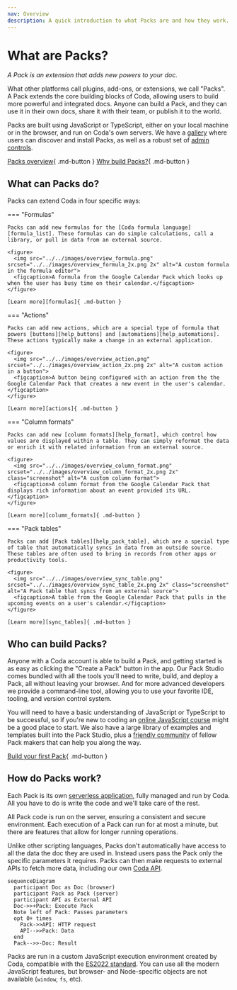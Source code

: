 ```yaml
---
nav: Overview
description: A quick introduction to what Packs are and how they work.
---
```


# What are Packs?

_A Pack is an extension that adds new powers to your doc._

What other platforms call plugins, add-ons, or extensions, we call "Packs". A Pack extends the core building blocks of Coda, allowing users to build more powerful and integrated docs. Anyone can build a Pack, and they can use it in their own docs, share it with their team, or publish it to the world.

Packs are built using JavaScript or TypeScript, either on your local machine or in the browser, and run on Coda's own servers. We have a [gallery][gallery_packs] where users can discover and install Packs, as well as a robust set of [admin controls][help_admin].

[Packs overview][packs_landing]{ .md-button }
[Why build Packs?][packs_why]{ .md-button }


## What can Packs do?

Packs can extend Coda in four specific ways:

=== "Formulas"

    Packs can add new formulas for the [Coda formula language][formula_list]. These formulas can do simple calculations, call a library, or pull in data from an external source.

    <figure>
      <img src="../../images/overview_formula.png" srcset="../../images/overview_formula_2x.png 2x" alt="A custom formula in the formula editor">
      <figcaption>A formula from the Google Calendar Pack which looks up when the user has busy time on their calendar.</figcaption>
    </figure>

    [Learn more][formulas]{ .md-button }

=== "Actions"

    Packs can add new actions, which are a special type of formula that powers [buttons][help_buttons] and [automations][help_automations]. These actions typically make a change in an external application.

    <figure>
      <img src="../../images/overview_action.png" srcset="../../images/overview_action_2x.png 2x" alt="A custom action in a button">
      <figcaption>A button being configured with an action from the the Google Calendar Pack that creates a new event in the user's calendar.</figcaption>
    </figure>

    [Learn more][actions]{ .md-button }

=== "Column formats"

    Packs can add new [column formats][help_format], which control how values are displayed within a table. They can simply reformat the data or enrich it with related information from an external source.

    <figure>
      <img src="../../images/overview_column_format.png" srcset="../../images/overview_column_format_2x.png 2x" class="screenshot" alt="A custom column format">
      <figcaption>A column format from the Google Calendar Pack that displays rich information about an event provided its URL.</figcaption>
    </figure>

    [Learn more][column_formats]{ .md-button }

=== "Pack tables"

    Packs can add [Pack tables][help_pack_table], which are a special type of table that automatically syncs in data from an outside source. These tables are often used to bring in records from other apps or productivity tools.

    <figure>
      <img src="../../images/overview_sync_table.png" srcset="../../images/overview_sync_table_2x.png 2x" class="screenshot" alt="A Pack table that syncs from an external source">
      <figcaption>A table from the Google Calendar Pack that pulls in the upcoming events on a user's calendar.</figcaption>
    </figure>

    [Learn more][sync_tables]{ .md-button }


## Who can build Packs?

Anyone with a Coda account is able to build a Pack, and getting started is as easy as clicking the "Create a Pack" button in the app. Our Pack Studio comes bundled with all the tools you'll need to write, build, and deploy a Pack, all without leaving your browser. And for more advanced developers we provide a command-line tool, allowing you to use your favorite IDE, tooling, and version control system.

You will need to have a basic understanding of JavaScript or TypeScript to be successful, so if you're new to coding an [online JavaScript course][codecademy] might be a good place to start. We also have a large library of examples and templates built into the Pack Studio, plus a [friendly community][community] of fellow Pack makers that can help you along the way.

[Build your first Pack][quickstart_web]{ .md-button }


## How do Packs work?

Each Pack is its own [serverless application][wikipedia_serverless], fully managed and run by Coda. All you have to do is write the code and we'll take care of the rest.

All Pack code is run on the server, ensuring a consistent and secure environment. Each execution of a Pack can run for at most a minute, but there are features that allow for longer running operations.

Unlike other scripting languages, Packs don't automatically have access to all the data the doc they are used in. Instead users pass the Pack only the specific parameters it requires. Packs can then make requests to external APIs to fetch more data, including our own [Coda API][api].

``` mermaid
sequenceDiagram
  participant Doc as Doc (browser)
  participant Pack as Pack (server)
  participant API as External API
  Doc->>+Pack: Execute Pack
  Note left of Pack: Passes parameters
  opt 0+ times
    Pack->>API: HTTP request
    API-->>Pack: Data
  end
  Pack-->>-Doc: Result
```

Packs are run in a custom JavaScript execution environment created by Coda, compatible with the [ES2022 standard][mdn_ecmascript]. You can use all the modern JavaScript features, but browser- and Node-specific objects are not available (`window`, `fs`, etc).



[packs_landing]: https://coda.io/packs
[packs_why]: https://coda.io/why-build-packs
[gallery_slack]: https://coda.io/packs/slack-1000
[formula_list]: https://coda.io/formulas
[help_buttons]: https://help.coda.io/en/articles/2033889-overview-of-buttons
[help_automations]: https://help.coda.io/en/articles/2423860-automations-in-coda
[help_format]: https://help.coda.io/en/articles/1235680-overview-of-column-formats
[help_pack_table]: https://help.coda.io/en/articles/3213629-using-packs-tables-to-sync-your-data-into-coda
[codecademy]: https://www.codecademy.com/learn/introduction-to-javascript
[community]: https://community.coda.io/c/developers-central/making-packs/15
[quickstart_web]: ../tutorials/get-started/web.md
[quickstart_cli]: ../tutorials/get-started/cli.md
[wikipedia_serverless]: https://en.wikipedia.org/wiki/Serverless_computing
[mdn_ecmascript]: https://developer.mozilla.org/en-US/docs/Web/JavaScript/Language_Resources
[api]: https://coda.io/developers/apis/v1
[formulas]: blocks/formulas.md
[actions]: blocks/actions.md
[column_formats]: blocks/column-formats.md
[sync_tables]: blocks/sync-tables/index.md
[help_admin]: https://help.coda.io/en/articles/5574990-managing-packs-approvals-for-enterprise-admins
[gallery_packs]: https://coda.io/gallery?filter=packs
